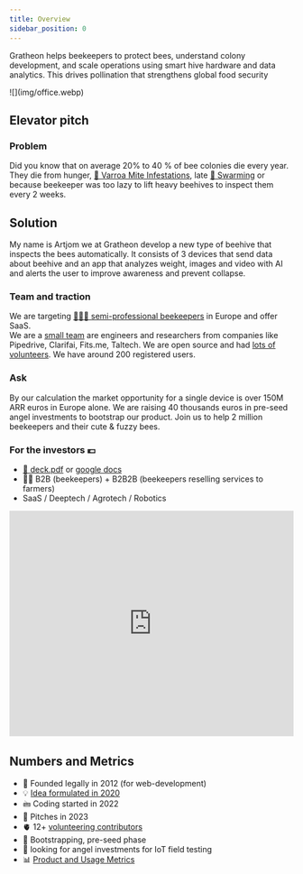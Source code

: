 ```yaml
---
title: Overview
sidebar_position: 0
---
```

Gratheon helps beekeepers to protect bees, understand colony development, and scale operations using smart hive hardware and data analytics. This drives pollination that strengthens global food security


<div style={{ height:500, overflow:"hidden", verticalAlign:"middle", marginBottom:10, borderRadius:5 }}><div style={{ marginTop: "-25%" }}>
![](img/office.webp)
</div></div>

## Elevator pitch
### Problem
Did you know that on average 20% to 40 % of bee colonies die every year. They die from hunger, [🦀 Varroa Mite Infestations](./🌨️%20Problems/🦀%20Infestations.md), late  [🧶 Swarming](./🌨️%20Problems/🧶%20Swarming.md) or because beekeeper was too lazy to lift heavy beehives to inspect them every 2 weeks.

## Solution
My name is Artjom we at Gratheon develop a new type of beehive that inspects the bees automatically. It consists of 3 devices that send data about beehive and an app that analyzes weight, images and video with AI and alerts the user to improve awareness and prevent collapse.

### Team and traction
We are targeting [👨🏻‍🚀 semi-professional beekeepers](./products/clients/👨🏻‍🚀%20Semi-professional%20beekeepers.md) in Europe and offer SaaS.  
We are a [small team](company/Team/index.md) are engineers and researchers from companies like Pipedrive, Clarifai, Fits.me, Taltech.  We are open source and had [lots of volunteers](volunteer.md). We have around 200 registered users.

### Ask
By our calculation the market opportunity for a single device is over 150M ARR euros in Europe alone. We are raising 40 thousands euros in pre-seed angel investments to bootstrap our product.  Join us to help 2 million beekeepers and their cute & fuzzy bees.

### For the investors 💶
- [📑 deck.pdf](../static/deck.pdf) or [google docs](https://docs.google.com/presentation/d/e/2PACX-1vRAO6JHPczQ2u8Z8ph3g7oa2UPk_0gzV-BpPC30R0AFjAL-1Bqqhrum59NEHlI7lCSbyurKZiu8-JuO/pub?start=false&loop=false&delayms=3000)
- 💁🏻 B2B (beekeepers) + B2B2B (beekeepers reselling services to farmers)
- SaaS / Deeptech / Agrotech / Robotics


<iframe width="100%" height="400" src="https://www.youtube.com/embed/izgi6leXStc?si=mFaBpPZ86gziyd9X" title="YouTube video player" frameborder="0" allow="accelerometer; autoplay; clipboard-write; encrypted-media; gyroscope; picture-in-picture; web-share" referrerpolicy="strict-origin-when-cross-origin" allowfullscreen></iframe>

## Numbers and Metrics

- 🐣 Founded legally in 2012 (for web-development)
- 💡 [Idea formulated in 2020](https://www.youtube.com/watch?v=gM3AJEAhmXc)
- 🖮 Coding started in 2022
- 📢 Pitches in 2023
- 🫀 12+ [volunteering contributors](volunteer.md)
- 🚀 Bootstrapping, pre-seed phase
- 🪽 looking for angel investments for IoT field testing
- 📊 [Product and Usage Metrics](products/web_app/Product%20and%20Usage%20Metrics.md)


